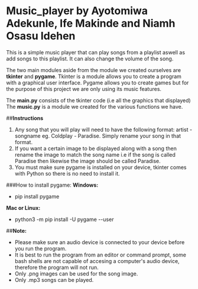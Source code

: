 # Music_player by Ayotomiwa Adekunle, Ife Makinde and Niamh Osasu Idehen

This is a simple music player that can play songs from a playlist aswell as add songs to this playlist.
It can also change the volume of the song.

The two main modules aside from the module we created ourselves are **tkinter** and **pygame**.
Tkinter is a module allows you to create a program with a graphical user interface.
Pygame allows you to create games but for the purpose of this project we are only using its music features.

The **main.py** consists of the tkinter code (i.e all the graphics that displayed)
The **music.py** is a module we created for the various functions we have.

##**Instructions**
1. Any song that you will play will need to have the following format: artist - songname eg. Coldplay - Paradise. Simply rename your song in that format.
2. If you want a certain image to be displayed along with a song then rename the image to match the song name
   i.e if the song is called Paradise then likewise the image should be called Paradise.
3. You must make sure pygame is installed on your device, tkinter comes with Python so there is no need to install it.

###How to install pygame:
**Windows:**
  * pip install pygame

**Mac or Linux:**
  * python3 -m pip install -U pygame --user

##**Note:**
* Please make sure an audio device is connected to your device before you run the program.
* It is best to run the program from an editor or command prompt, some bash shells are not capable of accesing a computer's
  audio device, therefore the program will not run.
* Only .png images can be used for the song image.
* Only .mp3 songs can be played.
